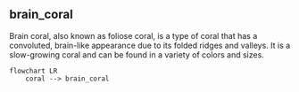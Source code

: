## brain_coral
Brain coral, also known as foliose coral, is a type of coral that has a convoluted, brain-like appearance due to its folded ridges and valleys. It is a slow-growing coral and can be found in a variety of colors and sizes.


```mermaid
flowchart LR
    coral --> brain_coral

```
